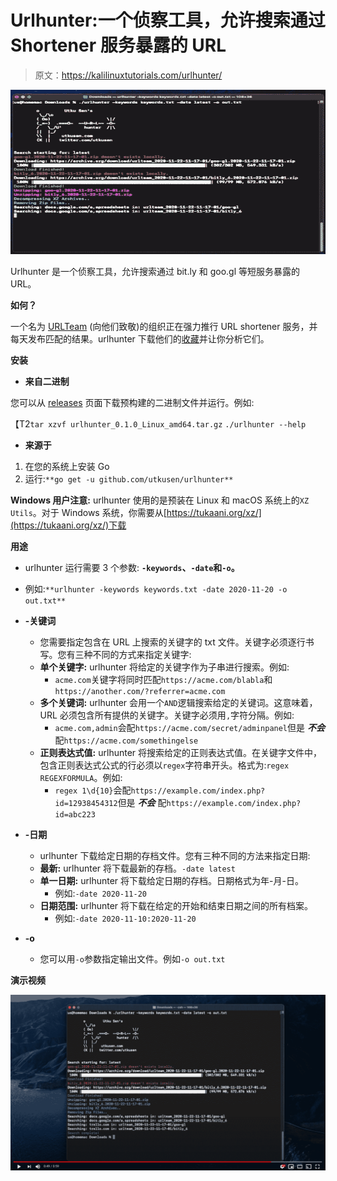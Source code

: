 # Urlhunter:一个侦察工具，允许搜索通过 Shortener 服务暴露的 URL

> 原文：<https://kalilinuxtutorials.com/urlhunter/>

[![Urlhunter : A Recon Tool That Allows Searching On URLs That Are Exposed Via Shortener Services](img/e14e5b2103b8b758db835017b88ee1fe.png "Urlhunter : A Recon Tool That Allows Searching On URLs That Are Exposed Via Shortener Services")](https://1.bp.blogspot.com/-x_ceJOJx3EY/X_R3PGy2BtI/AAAAAAAAIRA/nehj3sMgAxAW4yUnRwF4P3FJzsD4_TjZwCLcBGAsYHQ/s728/urlhunter%25281%2529.png)

Urlhunter 是一个侦察工具，允许搜索通过 bit.ly 和 goo.gl 等短服务暴露的 URL。

**如何？**

一个名为 [URLTeam](https://archiveteam.org/index.php?title=URLTeam) (向他们致敬)的组织正在强力推行 URL shortener 服务，并每天发布匹配的结果。urlhunter 下载他们的[收藏](https://archive.org/details/UrlteamWebCrawls)并让你分析它们。

**安装**

*   **来自二进制**

您可以从 [releases](https://github.com/utkusen/urlhunter/releases/latest) 页面下载预构建的二进制文件并运行。例如:

【T2`tar xzvf urlhunter_0.1.0_Linux_amd64.tar.gz`
`./urlhunter --help`

*   **来源于**

1.  在您的系统上安装 Go
2.  运行:`**go get -u github.com/utkusen/urlhunter**`

**Windows 用户注意:** urlhunter 使用的是预装在 Linux 和 macOS 系统上的`XZ Utils`。对于 Windows 系统，你需要从[https://tukaani.org/xz/](https://tukaani.org/xz/)下载

**用途**

*   urlhunter 运行需要 3 个参数: **`-keywords`、`-date`和`-o`。**
*   例如:`**urlhunter -keywords keywords.txt -date 2020-11-20 -o out.txt**`

*   **-关键词**
    *   您需要指定包含在 URL 上搜索的关键字的 txt 文件。关键字必须逐行书写。您有三种不同的方式来指定关键字:
    *   **单个关键字:** urlhunter 将给定的关键字作为子串进行搜索。例如:
        *   `acme.com`关键字将同时匹配`https://acme.com/blabla`和`https://another.com/?referrer=acme.com`
    *   **多个关键词:** urlhunter 会用一个`AND`逻辑搜索给定的关键词。这意味着，URL 必须包含所有提供的关键字。关键字必须用`,`字符分隔。例如:
        *   `acme.com,admin`会配`https://acme.com/secret/adminpanel`但是 ***不会*** 配`https://acme.com/somethingelse`
    *   **正则表达式值:** urlhunter 将搜索给定的正则表达式值。在关键字文件中，包含正则表达式公式的行必须以`regex`字符串开头。格式为:`regex REGEXFORMULA`。例如:
        *   `regex 1\d{10}`会配`https://example.com/index.php?id=12938454312`但是 ***不会*** 配`https://example.com/index.php?id=abc223`

*   **-日期**
    *   urlhunter 下载给定日期的存档文件。您有三种不同的方法来指定日期:
    *   **最新:** urlhunter 将下载最新的存档。`-date latest`
    *   **单一日期:** urlhunter 将下载给定日期的存档。日期格式为年-月-日。
        *   例如:`-date 2020-11-20`
    *   **日期范围:** urlhunter 将下载在给定的开始和结束日期之间的所有档案。
        *   例如:`-date 2020-11-10:2020-11-20`

*   **-o**
    *   您可以用`-o`参数指定输出文件。例如`-o out.txt`

**演示视频**

[![Watch the video](img/e091895a5f75f29b6cb631e5f585a927.png)](https://www.youtube.com/watch?v=Ct086YRm7i8)